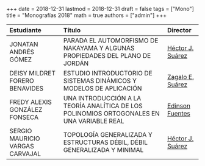 +++
date      = 2018-12-31
lastmod   = 2018-12-31
draft     = false
tags      = ["Mono"]
title     = "Monografías 2018"
math      = true
authors = ["admin"]
+++

Estudiante | Título | Director 
:----------| :---------- | :----------
JONATAN ANDRÉS GÓMEZ |PARADA EL AUTOMORFISMO DE NAKAYAMA Y ALGUNAS PROPIEDADES DEL PLANO DE JORDÁN| [Héctor J. Suárez](https://matematicas.netlify.app/authors/suarez-h/)
DEISY MILDRET FORERO BENAVIDES |ESTUDIO INTRODUCTORIO DE SISTEMAS DINÁMICOS Y MODELOS DE APLICACIÓN| [Zagalo E. Suárez](https://matematicas.netlify.app/authors/sanchez-z/)
FREDY ALEXIS GONZÁLEZ FONSECA |UNA INTRODUCCIÓN A LA TEORÍA ANALÍTICA DE LOS POLINOMIOS ORTOGONALES EN UNA VARIABLE REAL|[Edinson Fuentes](https://matematicas.netlify.app/authors/fuentes-e/)
SERGIO MAURICIO VARGAS CARVAJAL| TOPOLOGÍA GENERALIZADA Y ESTRUCTURAS DÉBIL, DÉBIL GENERALIZADA Y MINIMAL| [Héctor J. Suárez](https://matematicas.netlify.app/authors/suarez-h/)
